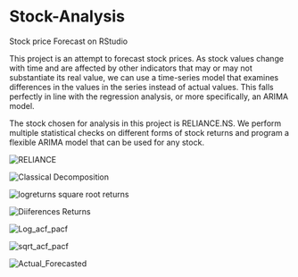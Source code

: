 # Stock-Analysis
Stock price Forecast on RStudio

This project is an attempt to forecast stock prices.
As stock values change with time and are affected by other indicators that may or may not substantiate its real value, we can use a time-series model that examines differences in the values in the series instead of actual values. This falls perfectly in line with the regression analysis, or more specifically, an ARIMA model.

The stock chosen for analysis in this project is RELIANCE.NS.
We perform multiple statistical checks on different forms of stock returns and program a flexible ARIMA model that can be used for any stock.

![RELIANCE](https://user-images.githubusercontent.com/51287188/112314715-578e6200-8ccf-11eb-9b78-4235b93d2ea6.png)

![Classical Decomposition](https://user-images.githubusercontent.com/51287188/112314891-8dcbe180-8ccf-11eb-847e-1ddd5143a939.png)

![logreturns   square root returns](https://user-images.githubusercontent.com/51287188/112314999-a89e5600-8ccf-11eb-80e7-7b309097b555.png)

![Diiferences Returns](https://user-images.githubusercontent.com/51287188/112315043-b6ec7200-8ccf-11eb-91e5-14af07708c69.png)

![Log_acf_pacf](https://user-images.githubusercontent.com/51287188/112315440-282c2500-8cd0-11eb-9a2d-b89c5ecd51ac.png)

![sqrt_acf_pacf](https://user-images.githubusercontent.com/51287188/112315077-bfdd4380-8ccf-11eb-8eca-681d4e9014a2.png)

![Actual_Forecasted](https://user-images.githubusercontent.com/51287188/112315084-c1a70700-8ccf-11eb-834f-5974adc245f6.png)
